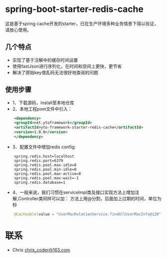 # spring-boot-starter-redis-cache
这是基于spring cache开发的starter，已在生产环境多种业务情景下得以验证，请放心使用。

## 几个特点
- 实现了基于注解中的缓存时间设置
- 使用fastJson进行序列化，在时间和空间上更快，更节省
- 解决了原始key值乱码无法很好地查阅的问题

## 使用步骤
- 1、下载源码，install至本地仓库
- 2、本地工程pom文件中引入：
```xml
    <dependency>
	<groupId>net.ytoframework</groupId>
	<artifactId>yto-framework-starter-redis-cache</artifactId>
	<version>1.0.0</version>
    </dependency>
```
- 3、配置文件中增加redis config:
```properties
    spring.redis.host=localhost
    spring.redis.port=6379
    spring.redis.pool.max-idle=8
    spring.redis.pool.min-idle=0
    spring.redis.pool.max-active=8
    spring.redis.pool.max-wait=-1
    spring.redis.database=1
```
- 4、一般来说，我们习惯在serviceImpl类及接口实现方法上增加注解,Controller类同样可以加：
方法上用@分割，后面加上过期的时间，单位为秒
```java
    @Cacheable(value = "UserMacRelationService.findAllUserMacInfo@120", keyGenerator = "keyGenerator")
```
# 联系
- Chris chris_coder@163.com
